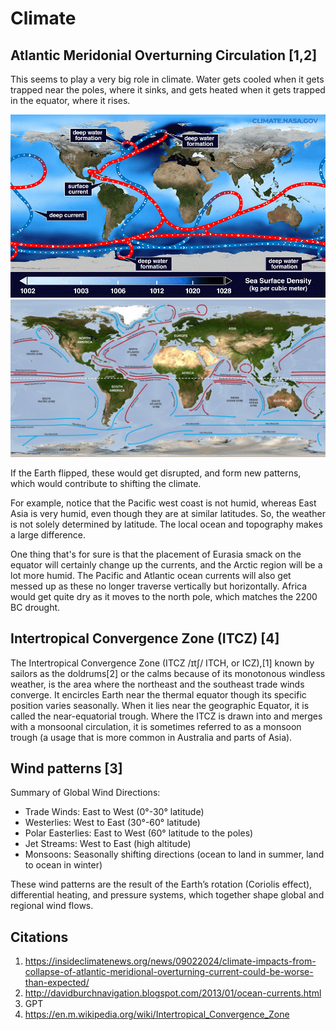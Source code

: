 # Climate

## Atlantic Meridonial Overturning Circulation [1,2]

This seems to play a very big role in climate. Water gets cooled when it gets trapped near the poles, where it sinks, and gets heated when it gets trapped in the equator, where it rises.

![](img/Global_Ocean_Circulation.gif)
![](img/ocean-currents.jpg)

If the Earth flipped, these would get disrupted, and form new patterns, which would contribute to shifting the climate.

For example, notice that the Pacific west coast is not humid, whereas East Asia is very humid, even though they are at similar latitudes. So, the weather is not solely determined by latitude. The local ocean and topography makes a large difference.

One thing that's for sure is that the placement of Eurasia smack on the equator will certainly change up the currents, and the Arctic region will be a lot more humid. The Pacific and Atlantic ocean currents will also get messed up as these no longer traverse vertically but horizontally. Africa would get quite dry as it moves to the north pole, which matches the 2200 BC drought.

## Intertropical Convergence Zone (ITCZ) [4]

The Intertropical Convergence Zone (ITCZ /ɪtʃ/ ITCH, or ICZ),[1] known by sailors as the doldrums[2] or the calms because of its monotonous windless weather, is the area where the northeast and the southeast trade winds converge. It encircles Earth near the thermal equator though its specific position varies seasonally. When it lies near the geographic Equator, it is called the near-equatorial trough. Where the ITCZ is drawn into and merges with a monsoonal circulation, it is sometimes referred to as a monsoon trough (a usage that is more common in Australia and parts of Asia).

## Wind patterns [3]

Summary of Global Wind Directions:

- Trade Winds: East to West (0°-30° latitude)
- Westerlies: West to East (30°-60° latitude)
- Polar Easterlies: East to West (60° latitude to the poles)
- Jet Streams: West to East (high altitude)
- Monsoons: Seasonally shifting directions (ocean to land in summer, land to ocean in winter)

These wind patterns are the result of the Earth’s rotation (Coriolis effect), differential heating, and pressure systems, which together shape global and regional wind flows.

## Citations

1. https://insideclimatenews.org/news/09022024/climate-impacts-from-collapse-of-atlantic-meridional-overturning-current-could-be-worse-than-expected/
2. http://davidburchnavigation.blogspot.com/2013/01/ocean-currents.html
3. GPT
4. https://en.m.wikipedia.org/wiki/Intertropical_Convergence_Zone
